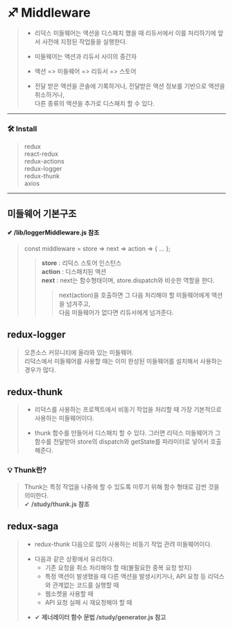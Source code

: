 # ♐ Middleware
> + 리덕스 미들웨어는 액션을 디스패치 했을 때 리듀서에서 이를 처리하기에 앞서 사전에 지정된 작업들을 실행한다.<br>
> - 미들웨어는 액션과 리듀서 사이의 중간자 <br>
> * 액션 => 미들웨어 => 리듀서 => 스토어 <br>
> + 전달 받은 액션을 콘솔에 기록하거나, 전달받은 액션 정보를 기반으로 액션을 취소하거나,<br> 다른 종류의 액션을 추가로 디스패치 할 수 있다.
___
### 🛠 Install
> redux <br>
> react-redux<br>
> redux-actions<br>
> redux-logger<br>
> redux-thunk<br>
> axios
___

## 미들웨어 기본구조
#### ✔ /lib/loggerMiddleware.js 참조
> const middleware = store => next => action => { ... };
>> __store__ : 리덕스 스토어 인스턴스<br>
>> __action__ : 디스패치된 액션<br>
>> __next__ : next는 함수형태이며, store.dispatch와 비슷한 역할을 한다.
>>> next(action)을 호출하면 그 다음 처리해야 할 미들웨어에게 액션을 넘겨주고,<br> 다음 미들웨어가 없다면 리듀서에게 넘겨준다.

## redux-logger
> 오픈소스 커뮤니티에 올라와 있는 미들웨어.<br>
> 리덕스에서 미들웨어를 사용할 때는 이미 완성된 미들웨어를 설치해서 사용하는 경우가 많다.

## redux-thunk
> + 리덕스를 사용하는 프로젝트에서 비동기 작업을 처리할 때 가장 기본적으로 사용하는 미들웨어이다.
> - thunk 함수를 만들어서 디스패치 할 수 있다. 그러면 리덕스 미들웨어가 그 함수를 전달받아 store의 dispatch와 getState를 파라미터로 넣어서 호출해준다.
### 💡 Thunk란?
> Thunk는 특정 작업을 나중에 할 수 있도록 미루기 위해 함수 형태로 감싼 것을 의미한다.<br>
> ✔ __/study/thunk.js 참조__

## redux-saga
> + redux-thunk 다음으로 많이 사용하는 비동기 작업 관려 미들웨어이다.
> - 다음과 같은 상황에서 유리하다.
>   - 기존 요청을 취소 처리해야 할 때(불필요한 중복 요청 방지)
>   - 특정 액션이 발생했을 때 다른 액션을 발생시키거나, API 요청 등 리덕스와 관계없는 코드를 실행할 때
>   - 웹소켓을 사용할 때
>   - API 요청 실패 시 재요청해야 할 때
> * ✔ __제너레이터 함수 문법 /study/generator.js 참고__
